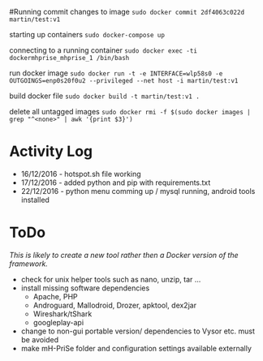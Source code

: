 #Running
commit changes to image
`sudo docker commit 2df4063c022d martin/test:v1`

starting up containers
`sudo docker-compose up`

connecting to a running container
`sudo docker exec -ti dockermhprise_mhprise_1 /bin/bash`

run docker image `sudo docker run -t -e INTERFACE=wlp58s0 -e OUTGOINGS=enp0s20f0u2 --privileged --net host -i martin/test:v1`

build docker file `sudo docker build -t martin/test:v1 . `

delete all untagged images `sudo docker rmi -f $(sudo docker images | grep "^<none>" | awk '{print $3}')`

# Activity Log
* 16/12/2016 - hotspot.sh file working
* 17/12/2016 - added python and pip with requirements.txt
* 22/12/2016 - python menu comming up / mysql running, android tools installed

# ToDo
*This is likely to create a new tool rather then a Docker version of the framework.*
* check for unix helper tools such as nano, unzip, tar ...
* install missing software dependencies
    * Apache, PHP
    * Androguard, Mallodroid, Drozer, apktool, dex2jar
    * Wireshark/tShark
    * googleplay-api
* change to non-gui portable version/ dependencies to Vysor etc. must be avoided
* make mH-PriSe folder and configuration settings available externally
